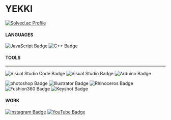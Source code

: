 # YEKKI 

[![Solved.ac Profile](http://mazassumnida.wtf/api/v2/generate_badge?boj=cyc6264)](https://solved.ac/cyc6264/)  


#### LANGUAGES
![JavaScript Badge](https://img.shields.io/badge/JavaScript-F7DF1E?style=flat&logo=JavaScript&logoColor=white) ![C++ Badge](https://img.shields.io/badge/C++-00599C?style=flat&logo=C++&logoColor=white)


#### TOOLS
---
![Visual Studio Code Badge](https://img.shields.io/badge/Visual%20Studio%20Code-007ACC?style=flat&logo=Visual%20Studio%20Code&logoColor=white) ![Visual Studio Badge](https://img.shields.io/badge/Visual%20Studio-5C2D91?style=flat&logo=Visual%20Studio&logoColor=white)
![Arduino Badge](https://img.shields.io/badge/Arduino-00979D?style=flat&logo=Arduino&logoColor=white)


![photoshop Badge](https://img.shields.io/badge/photoshop-31A8FF?style=flat&logo=Adobe%20Photoshop&logoColor=white) ![Illustrator Badge](https://img.shields.io/badge/Illustrator-FF9A00?style=flat&logo=Adobe%20Illustrator&logoColor=white) ![Rhinoceros Badge](https://img.shields.io/badge/Rhinoceros-801010?style=flat&logo=Rhinoceros&logoColor=white) ![Fushion360 Badge](https://img.shields.io/badge/Fushion360-e06b19?style=flat&logo=Fushion360&logoColor=white) ![Keyshot Badge](https://img.shields.io/badge/Keyshot-4a80d8?style=flat&logo=Keyshot&logoColor=white)


#### WORK
[![instagram Badge](https://img.shields.io/badge/Instagram-D14836?style=flat&logo=Instagram&logoColor=white)](https://www.instagram.com/yekki_work)
[![YouTube Badge](https://img.shields.io/badge/YouTube-FF0000?style=flat&logo=YouTube&logoColor=white)]([https://www.instagram.com/yekki_work](https://www.youtube.com/channel/UCuETiDAzaXxoHJKc9cwaCAw))
